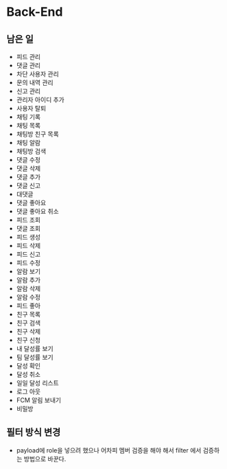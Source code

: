 # Back-End
## 남은 일
- 피드 관리
- 댓글 관리
- 차단 사용자 관리
- 문의 내역 관리
- 신고 관리
- 관리자 아이디 추가
- 사용자 탈퇴
- 채팅 기록
- 채팅 목록
- 채팅방 친구 목록
- 채팅 알람
- 채팅방 검색
- 댓글  수정
- 댓글 삭제
- 댓글 추가
- 댓글 신고
- 대댓글
- 댓글 좋아요
- 댓글 좋아요 취소
- 피드 조회
- 댓글 조회
- 피드 생성
- 피드 삭제
- 피드 신고
- 피드 수정
- 알람 보기
- 알람 추가
- 알람 삭제
- 알람 수정
- 피드 좋아
- 친구 목록
- 친구 검색
- 친구 삭제
- 친구 신청
- 내 달성률 보기
- 팀 달성률 보기
- 달성 확인
- 달성 취소
- 일일 달성 리스트
- 로그 아웃
- FCM 알림 보내기
- 비밀방

## 필터 방식 변경
- payload에 role을 넣으려 했으나 어차피 멤버 검증을 해야 해서 filter 에서 검증하는 방법으로 바꾼다.